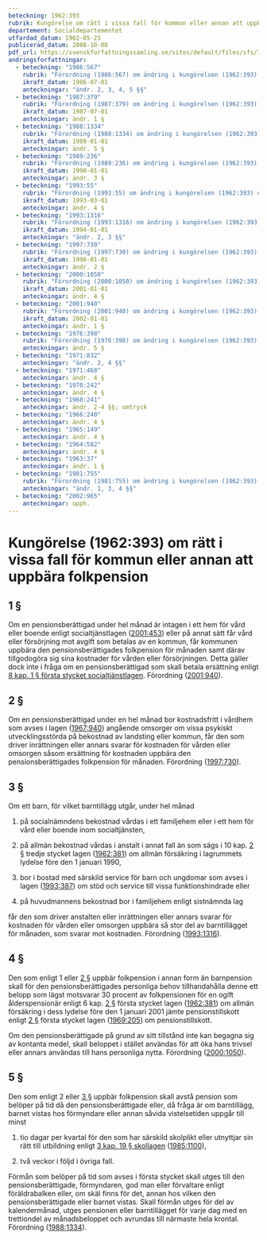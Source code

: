 ```yaml
---
beteckning: 1962:393
rubrik: Kungörelse om rätt i vissa fall för kommun eller annan att uppbära folkpension
departement: Socialdepartementet
utfardad_datum: 1962-05-25
publicerad_datum: 2008-10-08
pdf_url: https://svenskforfattningssamling.se/sites/default/files/sfs/1962-05/SFS1962-393.pdf
andringsforfattningar:
  - beteckning: "1986:567"
    rubrik: "Förordning (1986:567) om ändring i kungörelsen (1962:393) om rätt i vissa fall för kommun eller annan att uppbära folkpension"
    ikraft_datum: 1986-07-01
    anteckningar: "ändr. 2, 3, 4, 5 §§"
  - beteckning: "1987:379"
    rubrik: "Förordning (1987:379) om ändring i kungörelsen (1962:393) om rätt i vissa fall för kommun eller annan att uppbära folkpension"
    ikraft_datum: 1987-07-01
    anteckningar: ändr. 1 §
  - beteckning: "1988:1334"
    rubrik: "Förordning (1988:1334) om ändring i kungörelsen (1962:393) om rätt i vissa fall för kommun eller annan att uppbära folkpension"
    ikraft_datum: 1989-01-01
    anteckningar: ändr. 5 §
  - beteckning: "1989:236"
    rubrik: "Förordning (1989:236) om ändring i kungörelsen (1962:393) om rätt i vissa fall för kommun eller annan att uppbära folkpension"
    ikraft_datum: 1990-01-01
    anteckningar: ändr. 3 §
  - beteckning: "1993:55"
    rubrik: "Förordning (1993:55) om ändring i kungörelsen (1962:393) om rätt i vissa fall för kommun eller annan att uppbära folkpension"
    ikraft_datum: 1993-03-01
    anteckningar: ändr. 4 §
  - beteckning: "1993:1316"
    rubrik: "Förordning (1993:1316) om ändring i kungörelsen (1962:393) om rätt i vissa fall för kommun eller annan att uppbära folkpension"
    ikraft_datum: 1994-01-01
    anteckningar: "ändr. 2, 3 §§"
  - beteckning: "1997:730"
    rubrik: "Förordning (1997:730) om ändring i kungörelsen (1962:393) om rätt i vissa fall för kommun eller annan att uppbära folkpension"
    ikraft_datum: 1998-01-01
    anteckningar: ändr. 2 §
  - beteckning: "2000:1050"
    rubrik: "Förordning (2000:1050) om ändring i kungörelsen (1962:393) om rätt i vissa fall för kommun eller annan att uppbära folkpension"
    ikraft_datum: 2001-01-01
    anteckningar: ändr. 4 §
  - beteckning: "2001:940"
    rubrik: "Förordning (2001:940) om ändring i kungörelsen (1962:393) om rätt i vissa fall för kommun eller annan att uppbära folkpension"
    ikraft_datum: 2002-01-01
    anteckningar: ändr. 1 §
  - beteckning: "1976:398"
    rubrik: "Förordning (1976:398) om ändring i kungörelsen (1962:393) om rätt i vissa fall för kommun eller annan att uppbära folkpension"
    anteckningar: ändr. 5 §
  - beteckning: "1971:832"
    anteckningar: "ändr. 2, 4 §§"
  - beteckning: "1971:468"
    anteckningar: ändr. 4 §
  - beteckning: "1970:242"
    anteckningar: ändr. 4 §
  - beteckning: "1968:241"
    anteckningar: ändr. 2-4 §§; omtryck
  - beteckning: "1966:240"
    anteckningar: ändr. 4 §
  - beteckning: "1965:149"
    anteckningar: ändr. 4 §
  - beteckning: "1964:582"
    anteckningar: ändr. 4 §
  - beteckning: "1963:37"
    anteckningar: ändr. 1 §
  - beteckning: "1981:755"
    rubrik: "Förordning (1981:755) om ändring i kungörelsen (1962:393) om rätt i vissa fall för kommun eller annan att uppbära folkpension"
    anteckningar: "ändr. 1, 3, 4 §§"
  - beteckning: "2002:965"
    anteckningar: upph.
---
```


# Kungörelse (1962:393) om rätt i vissa fall för kommun eller annan att uppbära folkpension

## 1 §

Om en pensionsberättigad under hel månad är intagen i ett hem för vård eller boende enligt socialtjänstlagen ([2001:453](https://selex.se/eli/sfs/2001/453)) eller på annat sätt får vård eller försörjning mot avgift som betalas av en kommun, får kommunen uppbära den pensionsberättigades folkpension för månaden samt därav tillgodogöra sig sina kostnader för vården eller försörjningen. Detta gäller dock inte i fråga om en pensionsberättigad som skall betala ersättning enligt [8 kap. 1 § första stycket socialtjänstlagen](https://selex.se/eli/sfs/2001/453#kap8.1). Förordning ([2001:940](https://selex.se/eli/sfs/2001/940)).

## 2 §

Om en pensionsberättigad under en hel månad bor kostnadsfritt i vårdhem som avses i lagen ([1967:940](https://selex.se/eli/sfs/1967/940)) angående omsorger om vissa psykiskt utvecklingsstörda på bekostnad av landsting eller kommun, får den som driver inrättningen eller annars svarar för kostnaden för vården eller omsorgen såsom ersättning för kostnaden uppbära den pensionsberättigades folkpension för månaden. Förordning ([1997:730](https://selex.se/eli/sfs/1997/730)).

## 3 §

Om ett barn, för vilket barntillägg utgår, under hel månad

1. på socialnämndens bekostnad vårdas i ett familjehem eller i ett hem för vård eller boende inom socialtjänsten,

2. på allmän bekostnad vårdas i anstalt i annat fall än som sägs i 10 kap. [2 §](#kap10.2) tredje stycket lagen ([1962:381](https://selex.se/eli/sfs/1962/381)) om allmän försäkring i lagrummets lydelse före den 1 januari 1990,

3. bor i bostad med särskild service för barn och ungdomar som avses i lagen ([1993:387](https://selex.se/eli/sfs/1993/387)) om stöd och service till vissa funktionshindrade eller

4. på huvudmannens bekostnad bor i familjehem enligt sistnämnda lag

får den som driver anstalten eller inrättningen eller annars svarar för kostnaden för vården eller omsorgen uppbära så stor del av barntillägget för månaden, som svarar mot kostnaden. Förordning ([1993:1316](https://selex.se/eli/sfs/1993/1316)).

## 4 §

Den som enligt 1 eller [2 §](#2) uppbär folkpension i annan form än barnpension skall för den pensionsberättigades personliga behov tillhandahålla denne ett belopp som lägst motsvarar 30 procent av folkpensionen för en ogift ålderspensionär enligt 6 kap. [2 §](#kap6.2) första stycket lagen ([1962:381](https://selex.se/eli/sfs/1962/381)) om allmän försäkring i dess lydelse före den 1 januari 2001 jämte pensionstillskott enligt [2 §](#2) första stycket lagen ([1969:205](https://selex.se/eli/sfs/1969/205)) om pensionstillskott.

Om den pensionsberättigade på grund av sitt tillstånd inte kan begagna sig av kontanta medel, skall beloppet i stället användas för att öka hans trivsel eller annars användas till hans personliga nytta. Förordning ([2000:1050](https://selex.se/eli/sfs/2000/1050)).

## 5 §

Den som enligt 2 eller [3 §](#3) uppbär folkpension skall avstå pension som belöper på tid då den pensionsberättigade eller, då fråga är om barntillägg, barnet vistas hos förmyndare eller annan såvida vistelsetiden uppgår till minst

1. tio dagar per kvartal för den som har särskild skolplikt eller utnyttjar sin rätt till utbildning enligt [3 kap. 19 § skollagen](https://selex.se/eli/sfs/1985/1100#kap3.19) ([1985:1100](https://selex.se/eli/sfs/1985/1100)),

2. två veckor i följd i övriga fall.

Förmån som belöper på tid som avses i första stycket skall utges till den pensionsberättigade, förmyndaren, god man eller förvaltare enligt föräldrabalken eller, om skäl finns för det, annan hos vilken den pensionsberättigade eller barnet vistas. Skall förmån utges för del av kalendermånad, utges pensionen eller barntillägget för varje dag med en trettiondel av månadsbeloppet och avrundas till närmaste hela krontal. Förordning ([1988:1334](https://selex.se/eli/sfs/1988/1334)).
